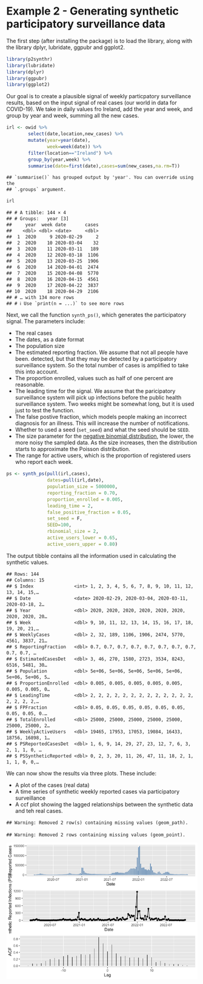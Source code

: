 Example 2 - Generating synthetic participatory surveillance data
================

The first step (after installing the package) is to load the library,
along with the library dplyr, lubridate, ggpubr and ggplot2.

``` r
library(p2synthr)
library(lubridate)
library(dplyr)
library(ggpubr)
library(ggplot2)
```

Our goal is to create a plausible signal of weekly particpatory
surveillance results, based on the input signal of real cases (our world
in data for COVID-19). We take in daily values fro Ireland, add the year
and week, and group by year and week, summing all the new cases.

``` r
irl <- owid %>%
        select(date,location,new_cases) %>%
        mutate(year=year(date),
               week=week(date)) %>%
        filter(location=="Ireland") %>%
        group_by(year,week) %>%
        summarise(date=first(date),cases=sum(new_cases,na.rm=T))
```

    ## `summarise()` has grouped output by 'year'. You can override using the
    ## `.groups` argument.

``` r
irl
```

    ## # A tibble: 144 × 4
    ## # Groups:   year [3]
    ##     year  week date       cases
    ##    <dbl> <dbl> <date>     <dbl>
    ##  1  2020     9 2020-02-29     2
    ##  2  2020    10 2020-03-04    32
    ##  3  2020    11 2020-03-11   189
    ##  4  2020    12 2020-03-18  1106
    ##  5  2020    13 2020-03-25  1906
    ##  6  2020    14 2020-04-01  2474
    ##  7  2020    15 2020-04-08  5770
    ##  8  2020    16 2020-04-15  4561
    ##  9  2020    17 2020-04-22  3837
    ## 10  2020    18 2020-04-29  2106
    ## # … with 134 more rows
    ## # ℹ Use `print(n = ...)` to see more rows

Next, we call the function `synth_ps()`, which generates the
participatory signal. The parameters include:

-   The real cases
-   The dates, as a date format
-   The population size
-   The estimated reporting fraction. We assume that not all people have
    been. detected, but that they may be detected by a participatory
    surveillance system. So the total number of cases is amplified to
    take this into account.
-   The proportion enrolled, values such as half of one percent are
    reasonable.
-   The leading time for the signal. We assume that the paricipatory
    surveillance system will pick up infections before the public health
    surveillance system. Two weeks might be somewhat long, but it is
    used just to test the function.
-   The false postive fraction, which models people making an incorrect
    diagnosis for an illness. This will increase the number of
    notifications.
-   Whether to used a seed (`set_seed`) and what the seed should be
    `SEED`.
-   The size parameter for the [negative binomial
    distribution](https://betanalpha.github.io/assets/case_studies/probability_densities.html#32_the_negative_binomial_family),
    the lower, the more noisy the sampled data. As the size increases,
    then the distribution starts to approximate the Poisson
    distribution.
-   The range for active users, which is the proportion of registered
    users who report each week.

``` r
ps <- synth_ps(pull(irl,cases),
               dates=pull(irl,date),
               population_size = 5000000,
               reporting_fraction = 0.70,
               proportion_enrolled = 0.005,
               leading_time = 2,
               false_positive_fraction = 0.05,
               set_seed = F,
               SEED=100,
               rbinomial_size = 2,
               active_users_lower = 0.65,
               active_users_upper = 0.80)
```

The output tibble contains all the information used in calculating the
synthetic values.

    ## Rows: 144
    ## Columns: 15
    ## $ Index               <int> 1, 2, 3, 4, 5, 6, 7, 8, 9, 10, 11, 12, 13, 14, 15,…
    ## $ Date                <date> 2020-02-29, 2020-03-04, 2020-03-11, 2020-03-18, 2…
    ## $ Year                <dbl> 2020, 2020, 2020, 2020, 2020, 2020, 2020, 2020, 20…
    ## $ Week                <dbl> 9, 10, 11, 12, 13, 14, 15, 16, 17, 18, 19, 20, 21,…
    ## $ WeeklyCases         <dbl> 2, 32, 189, 1106, 1906, 2474, 5770, 4561, 3837, 21…
    ## $ ReportingFraction   <dbl> 0.7, 0.7, 0.7, 0.7, 0.7, 0.7, 0.7, 0.7, 0.7, 0.7, …
    ## $ EstimatedCasesDet   <dbl> 3, 46, 270, 1580, 2723, 3534, 8243, 6516, 5481, 30…
    ## $ Population          <dbl> 5e+06, 5e+06, 5e+06, 5e+06, 5e+06, 5e+06, 5e+06, 5…
    ## $ ProportionEnrolled  <dbl> 0.005, 0.005, 0.005, 0.005, 0.005, 0.005, 0.005, 0…
    ## $ LeadingTime         <dbl> 2, 2, 2, 2, 2, 2, 2, 2, 2, 2, 2, 2, 2, 2, 2, 2, 2,…
    ## $ FPFraction          <dbl> 0.05, 0.05, 0.05, 0.05, 0.05, 0.05, 0.05, 0.05, 0.…
    ## $ TotalEnrolled       <dbl> 25000, 25000, 25000, 25000, 25000, 25000, 25000, 2…
    ## $ WeeklyActiveUsers   <dbl> 19465, 17953, 17053, 19084, 16433, 18756, 16898, 1…
    ## $ PSReportedCasesDet  <dbl> 1, 6, 9, 14, 29, 27, 23, 12, 7, 6, 3, 2, 1, 1, 0, …
    ## $ PSSyntheticReported <dbl> 0, 2, 3, 20, 11, 26, 47, 11, 18, 2, 1, 1, 1, 0, 0,…

We can now show the results via three plots. These include:

-   A plot of the cases (real data)
-   A time series of synthetic weekly reported cases via participatory
    surveillance
-   A ccf plot showing the lagged relationships between the synthetic
    data and teh real cases.

<!-- -->

    ## Warning: Removed 2 row(s) containing missing values (geom_path).

    ## Warning: Removed 2 rows containing missing values (geom_point).

![](README_files/figure-gfm/unnamed-chunk-5-1.png)<!-- -->
